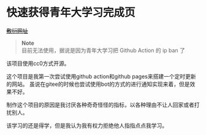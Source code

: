 # 快速获得青年大学习完成页

[~~敷衍网址~~](https://pizerolol.github.io/test/)

> **Note**  
> 目前无法使用，据说是因为青年大学习把 Github Action 的 ip ban 了

该项目使用cc0方式开源。

这个项目是我第一次尝试使用github action和github pages来搭建一个定时更新的网站。
虽说在gitee的时候也尝试使用bot的方式的进行通知实现来着，但是效果不好。

制作这个项目的原因是我讨厌各种奇奇怪怪的指标，以各种理由不让人回家或者打扰别人。

该学习的还是得学，但是我认为我有权力拒绝他人指指点点我学习。

